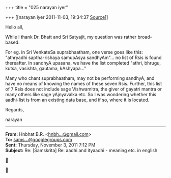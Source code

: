 +++
title = "025 narayan iyer"

+++
[[narayan iyer	2011-11-03, 19:34:37 [Source](https://groups.google.com/g/samskrita/c/LXpQClD1Aq0)]]



Hello all,

  

While I thank Dr. Bhatt and Sri Satyajit, my question was rather broad-based.

  

For eg. in Sri VenkateSa suprabhaatham, one verse goes like this: "athryadhi saptha-rishaya samupAsya sandhyAm"... no list of Rsis is found thereafter. In sandhyA upasana, we have the list completed "athri, bhrugu, kutsa, vasishta, gautama, kAshyapa..."

  

Many who chant suprabhaatham, may not be performing sandhyA, and have no means of knowing the names of these seven Rsis. Further, this list of 7 Rsis does not include sage Vishwamitra, the giver of gayatri mantra or many others like sage yAjnyavalka etc. So I was wondering whether this aadhi-list is from an existing data base, and if so, where it is located.

  

Regards,

  

narayan

  

------------------------------------------------------------------------

**From:** Hnbhat B.R. \<[hnbh...@gmail.com]()\>  
**To:** [sams...@googlegroups.com]()  
**Sent:** Thursday, November 3, 2011 7:12 PM  
**Subject:** Re: \[Samskrita\] Re: aadhi and ityaadhi - meaning etc. in english  
  





